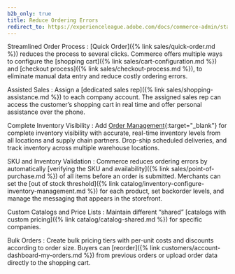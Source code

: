 ```yaml
---
b2b_only: true
title: Reduce Ordering Errors
redirect_to: https://experienceleague.adobe.com/docs/commerce-admin/start/storefront/enhanced-experiences.html
---
```


Streamlined Order Process
:  [Quick Order]({% link sales/quick-order.md %}) reduces the process to several clicks. Commerce offers multiple ways to configure the [shopping cart]({% link sales/cart-configuration.md %}) and [checkout process]({% link sales/checkout-process.md %}), to eliminate manual data entry and reduce costly ordering errors.

Assisted Sales
:  Assign a [dedicated sales rep]({% link sales/shopping-assistance.md %}) to each company account. The assigned sales rep can access the customer’s shopping cart in real time and offer personal assistance over the phone.

Complete Inventory Visibility
:  Add [Order Management][1]{:target="_blank"} for complete inventory visibility with accurate, real-time inventory levels from all locations and supply chain partners. Drop-ship scheduled deliveries, and track inventory across multiple warehouse locations.

SKU and Inventory Validation
:  Commerce reduces ordering errors by automatically [verifying the SKU and availability]({% link sales/point-of-purchase.md %}) of all items before an order is submitted. Merchants can set the [out of stock threshold]({% link catalog/inventory-configure-inventory-management.md %}) for each product, set backorder levels, and manage the messaging that appears in the storefront.

Custom Catalogs and Price Lists
: Maintain different “shared” [catalogs with custom pricing]({% link catalog/catalog-shared.md %}) for specific companies.

Bulk Orders
:  Create bulk pricing tiers with per-unit costs and discounts according to order size. Buyers can [reorder]({% link customers/account-dashboard-my-orders.md %}) from previous orders or upload order data directly to the shopping cart.

[1]: https://magento.com/products/order-management
